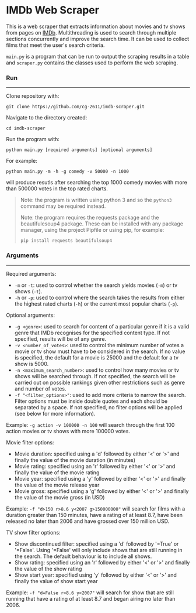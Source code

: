 # IMDb Web Scraper

This is a web scraper that extracts information about movies and tv shows from pages on [IMDb](https://www.imdb.com/).
Multithreading is used to search through multiple sections concurrently and improve the search time. It can be used to collect films that meet the user's search criteria.

`main.py` is a program that can be run to output the scraping results in a table and `scraper.py` contains the classes used to perform the web scraping.


### Run
---
Clone repository with:
```
git clone https://github.com/cg-2611/imdb-scraper.git
```
Navigate to the directory created:
```
cd imdb-scraper
```
Run the program with:
```
python main.py [required arguments] [optional arguments]
```
For example:
```
python main.py -m -h -g comedy -v 50000 -n 1000
```
will produce resutls after searching the top 1000 comedy movies with more than 500000 votes in the top rated charts.

> Note: the program is written using python 3 and so the `python3` command may be required instead.
>
> Note: the program requires the requests package and the beautifulesoup4 package. These can be installed with any package manager, using the project Pipfile or using pip, for example:
> ```
> pip install requests beautifulsoup4
> ```


### Arguments
---
Required arguments:
- `-m` or `-t`: used to control whether the search yields movies (`-m`) or tv shows (`-t`).
- `-h` or `-p`: used to control where the search takes the results from either the highest rated charts (`-h`) or the current most popular charts (`-p`).

Optional arguments:
- `-g <genre>`: used to search for content of a particular genre if it is a valid genre that IMDb recognises for the specified content type. If not specified, results will be of any genre.
- `-v <number_of_votes>`: used to control the minimum number of votes a movie or tv show must have to be considered in the search. If no value is specified, the default for a movie is 25000 and the default for a tv show is 5000.
- `-n <maximum_search_number>`: used to control how many movies or tv shows will be searched through. If not specified, the search will be carried out on possible rankings given other restrictions such as genre and number of votes.
- `-f "<filter_options>"`: used to add more criteria to narrow the search. Filter options must be inside double quotes and each should be separated by a space. If not specified, no filter options will be applied (see below for more information).

Example: `-g action -v 100000 -n 100` will search through the first 100 action movies or tv shows with more 100000 votes.

Movie filter options:
- Movie duration: specified using a 'd' followed by either '<' or '>' and finally the value of the movie duration (in minutes)
- Movie rating: specified using an 'r' followed by either '<' or '>' and finally the value of the movie rating
- Movie year: specified using a 'y' followed by either '<' or '>' and finally the value of the movie release year
- Movie gross: specified using a 'g' followed by either '<' or '>' and finally the value of the movie gross (in USD)

Example: `-f "d>150 r>8.6 y<2007 g>150000000"` will search for films with a duration greater than 150 minutes, have a rating of at least 8.7, have been released no later than 2006 and have grossed over 150 million USD.

TV show filter options:
- Show discontinued filter: specified using a 'd' followed by '=True' or '=False'. Using '=False' will only include shows that are still running in the search. The default behaviour is to include all shows.
-  Show rating: specified using an 'r' followed by either '<' or '>' and finally the value of the show rating
-  Show start year: specified using 'y' followed by either '<' or '>' and finally the value of show start year

Example: `-f "d=False r>8.6 y<2007"` will search for show that are still running that have a rating of at least 8.7 and began airing no later than 2006.
